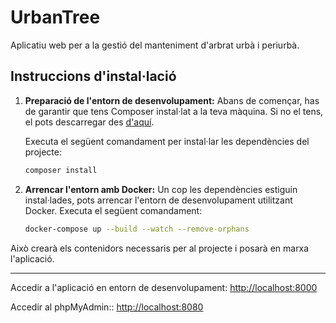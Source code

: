 # UrbanTree

Aplicatiu web per a la gestió del manteniment d'arbrat urbà i periurbà.

<!-- Nomenclatura per a la Base de Dades moguda a la [wiki](https://github.com/Projecte-UrbanTree/UrbanTree/wiki/Naming-Conventions) -->

## Instruccions d'instal·lació

1. **Preparació de l'entorn de desenvolupament:**
   Abans de començar, has de garantir que tens Composer instal·lat a la teva màquina. Si no el tens, el pots descarregar des [d'aquí](https://getcomposer.org/).

   Executa el següent comandament per instal·lar les dependències del projecte:

   ```bash
   composer install
   ```

2. **Arrencar l'entorn amb Docker:**
   Un cop les dependències estiguin instal·lades, pots arrencar l'entorn de desenvolupament utilitzant Docker. Executa el següent comandament:
   ```bash
   docker-compose up --build --watch --remove-orphans
   ```

Això crearà els contenidors necessaris per al projecte i posarà en marxa l'aplicació.

---

Accedir a l'aplicació en entorn de desenvolupament: [http://localhost:8000](http://localhost:8000)

Accedir al phpMyAdmin:: [http://localhost:8080](http://localhost:8080)